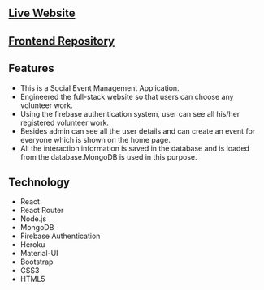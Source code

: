 ## [Live Website ](https://volunteer-network-client-a51f7.web.app/)
## [Frontend Repository](https://github.com/NusratJahanNisha/volunteer-network-client)
## Features
- This is a Social Event Management Application.
- Engineered the full-stack website so that users can choose any volunteer work.
- Using the firebase authentication system, user can see all his/her registered volunteer work. 
- Besides admin can see all the user details and can create an event for everyone which is shown on the home page. 
- All the interaction information is saved in the database and is loaded from the database.MongoDB is used in this purpose. 
## Technology
  - React
  - React Router
  - Node.js
  - MongoDB
  - Firebase Authentication
  - Heroku
  - Material-UI
  - Bootstrap
  - CSS3
  - HTML5 

